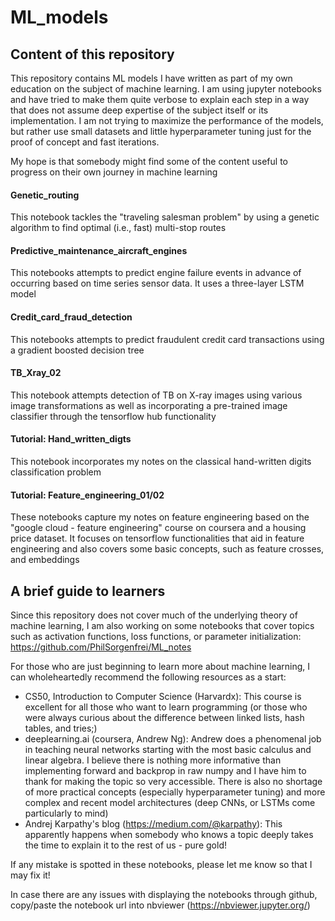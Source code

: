 # ML_models

## Content of this repository

This repository contains ML models I have written as part of my own education on the subject of machine learning. I am using jupyter notebooks and have tried to make them quite verbose to explain each step in a way that does not assume deep expertise of the subject itself or its implementation. I am not trying to maximize the performance of the models, but rather use small datasets and little hyperparameter tuning just for the proof of concept and fast iterations.  

My hope is that somebody might find some of the content useful to progress on their own journey in machine learning

#### Genetic_routing
This notebook tackles the "traveling salesman problem" by using a genetic algorithm to find optimal (i.e., fast) multi-stop routes

#### Predictive_maintenance_aircraft_engines
This notebooks attempts to predict engine failure events in advance of occurring based on time series sensor data. It uses a three-layer LSTM model

#### Credit_card_fraud_detection
This notebooks attempts to predict fraudulent credit card transactions using a gradient boosted decision tree

#### TB_Xray_02 
This notebook attempts detection of TB on X-ray images using various image transformations as well as incorporating a pre-trained image classifier through the tensorflow hub functionality

#### Tutorial: Hand_written_digts
This notebook incorporates my notes on the classical hand-written digits classification problem

#### Tutorial: Feature_engineering_01/02 
These notebooks capture my notes on feature engineering based on the "google cloud - feature engineering" course on coursera and a housing price dataset. It focuses on tensorflow functionalities that aid in feature engineering and also covers some basic concepts, such as feature crosses, and embeddings


## A brief guide to learners

Since this repository does not cover much of the underlying theory of machine learning, I am also working on some notebooks that cover topics such as activation functions, loss functions, or parameter initialization: https://github.com/PhilSorgenfrei/ML_notes 

For those who are just beginning to learn more about machine learning, I can wholeheartedly recommend the following resources as a start: 

- CS50, Introduction to Computer Science (Harvardx): This course is excellent for all those who want to learn programming (or those who were always curious about the difference between linked lists, hash tables, and tries;) 
- deeplearning.ai (coursera, Andrew Ng): Andrew does a phenomenal job in teaching neural networks starting with the most basic calculus and linear algebra. I believe there is nothing more informative than implementing forward and backprop in raw numpy and I have him to thank for making the topic so very accessible. There is also no shortage of more practical concepts (especially hyperparameter tuning) and more complex and recent model architectures (deep CNNs, or LSTMs come particularly to mind)
- Andrej Karpathy's blog (https://medium.com/@karpathy): This apparently happens when somebody who knows a topic deeply takes the time to explain it to the rest of us - pure gold! 

If any mistake is spotted in these notebooks, please let me know so that I may fix it! 

In case there are any issues with displaying the notebooks through github, copy/paste the notebook url into nbviewer (https://nbviewer.jupyter.org/)
